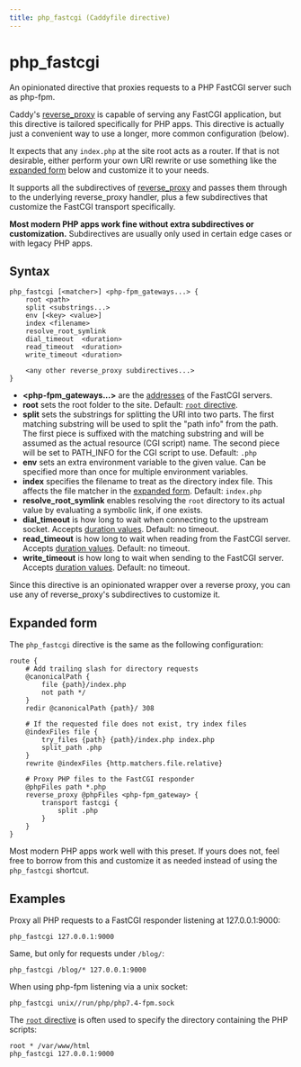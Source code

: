 ```yaml
---
title: php_fastcgi (Caddyfile directive)
---
```


# php_fastcgi

An opinionated directive that proxies requests to a PHP FastCGI server such as php-fpm.

Caddy's [reverse_proxy](/docs/caddyfile/directives/reverse_proxy) is capable of serving any FastCGI application, but this directive is tailored specifically for PHP apps. This directive is actually just a convenient way to use a longer, more common configuration (below).

It expects that any `index.php` at the site root acts as a router. If that is not desirable, either perform your own URI rewrite or use something like the [expanded form](#expanded-form) below and customize it to your needs.

It supports all the subdirectives of [reverse_proxy](/docs/caddyfile/directives/reverse_proxy) and passes them through to the underlying reverse_proxy handler, plus a few subdirectives that customize the FastCGI transport specifically.

**Most modern PHP apps work fine without extra subdirectives or customization.** Subdirectives are usually only used in certain edge cases or with legacy PHP apps.

## Syntax

```caddy-d
php_fastcgi [<matcher>] <php-fpm_gateways...> {
	root <path>
	split <substrings...>
	env [<key> <value>]
	index <filename>
	resolve_root_symlink
	dial_timeout  <duration>
	read_timeout  <duration>
	write_timeout <duration>

	<any other reverse_proxy subdirectives...>
}
```

- **<php-fpm_gateways...>** are the [addresses](/docs/conventions#network-addresses) of the FastCGI servers.
- **root** sets the root folder to the site. Default: [`root` directive](/docs/caddyfile/directives/root).
- **split** sets the substrings for splitting the URI into two parts. The first matching substring will be used to split the "path info" from the path. The first piece is suffixed with the matching substring and will be assumed as the actual resource (CGI script) name. The second piece will be set to PATH_INFO for the CGI script to use. Default: `.php`
- **env** sets an extra environment variable to the given value. Can be specified more than once for multiple environment variables.
- **index** specifies the filename to treat as the directory index file. This affects the file matcher in the [expanded form](#expanded-form). Default: `index.php`
- **resolve_root_symlink** enables resolving the `root` directory to its actual value by evaluating a symbolic link, if one exists.
- **dial_timeout** is how long to wait when connecting to the upstream socket. Accepts [duration values](/docs/conventions#durations). Default: no timeout.
- **read_timeout** is how long to wait when reading from the FastCGI server. Accepts [duration values](/docs/conventions#durations). Default: no timeout.
- **write_timeout** is how long to wait when sending to the FastCGI server. Accepts [duration values](/docs/conventions#durations). Default: no timeout.


Since this directive is an opinionated wrapper over a reverse proxy, you can use any of reverse_proxy's subdirectives to customize it.


## Expanded form

The `php_fastcgi` directive is the same as the following configuration:

```caddy-d
route {
	# Add trailing slash for directory requests
	@canonicalPath {
		file {path}/index.php
		not path */
	}
	redir @canonicalPath {path}/ 308

	# If the requested file does not exist, try index files
	@indexFiles file {
		try_files {path} {path}/index.php index.php
		split_path .php
	}
	rewrite @indexFiles {http.matchers.file.relative}

	# Proxy PHP files to the FastCGI responder
	@phpFiles path *.php
	reverse_proxy @phpFiles <php-fpm_gateway> {
		transport fastcgi {
			split .php
		}
	}
}
```

Most modern PHP apps work well with this preset. If yours does not, feel free to borrow from this and customize it as needed instead of using the `php_fastcgi` shortcut.

## Examples

Proxy all PHP requests to a FastCGI responder listening at 127.0.0.1:9000:

```caddy-d
php_fastcgi 127.0.0.1:9000
```

Same, but only for requests under `/blog/`:

```caddy-d
php_fastcgi /blog/* 127.0.0.1:9000
```

When using php-fpm listening via a unix socket:

```caddy-d
php_fastcgi unix//run/php/php7.4-fpm.sock
```

The [`root` directive](/docs/caddyfile/directives/root) is often used to specify the directory containing the PHP scripts:

```caddy-d
root * /var/www/html
php_fastcgi 127.0.0.1:9000
```
